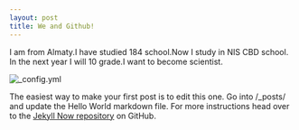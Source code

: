 ```yaml
---
layout: post
title: We and Github!
---
```


I am from Almaty.I have studied 184 school.Now I study in NIS CBD school. In the next year I will 10 grade.I want to become scientist.


![_config.yml](/http://www.webmonkey.com/wp-content/uploads/2013/01/inspectocat.jpg)

The easiest way to make your first post is to edit this one. Go into /_posts/ and update the Hello World markdown file. For more instructions head over to the [Jekyll Now repository](https://github.com/barryclark/jekyll-now) on GitHub.
